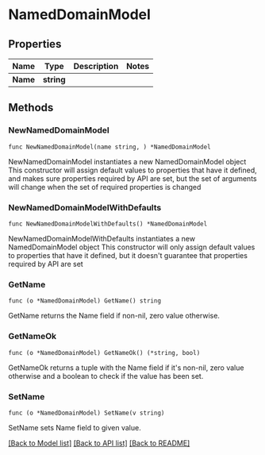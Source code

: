 # NamedDomainModel

## Properties

Name | Type | Description | Notes
------------ | ------------- | ------------- | -------------
**Name** | **string** |  | 

## Methods

### NewNamedDomainModel

`func NewNamedDomainModel(name string, ) *NamedDomainModel`

NewNamedDomainModel instantiates a new NamedDomainModel object
This constructor will assign default values to properties that have it defined,
and makes sure properties required by API are set, but the set of arguments
will change when the set of required properties is changed

### NewNamedDomainModelWithDefaults

`func NewNamedDomainModelWithDefaults() *NamedDomainModel`

NewNamedDomainModelWithDefaults instantiates a new NamedDomainModel object
This constructor will only assign default values to properties that have it defined,
but it doesn't guarantee that properties required by API are set

### GetName

`func (o *NamedDomainModel) GetName() string`

GetName returns the Name field if non-nil, zero value otherwise.

### GetNameOk

`func (o *NamedDomainModel) GetNameOk() (*string, bool)`

GetNameOk returns a tuple with the Name field if it's non-nil, zero value otherwise
and a boolean to check if the value has been set.

### SetName

`func (o *NamedDomainModel) SetName(v string)`

SetName sets Name field to given value.



[[Back to Model list]](../README.md#documentation-for-models) [[Back to API list]](../README.md#documentation-for-api-endpoints) [[Back to README]](../README.md)


